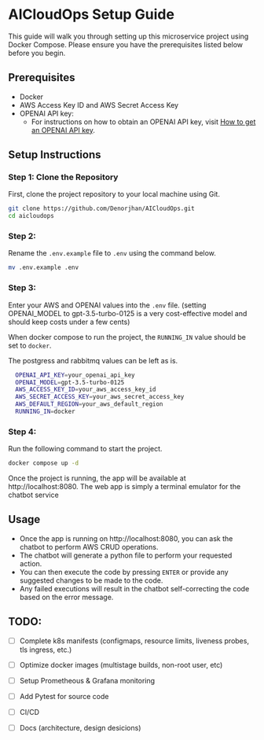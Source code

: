 # AICloudOps Setup Guide

This guide will walk you through setting up this microservice project using Docker Compose. Please ensure you have the prerequisites listed below before you begin.

## Prerequisites

- Docker
- AWS Access Key ID and AWS Secret Access Key
- OPENAI API key: 
  - For instructions on how to obtain an OPENAI API key, visit [How to get an OPENAI API key](https://www.maisieai.com/help/how-to-get-an-openai-api-key-for-chatgpt).

## Setup Instructions

### Step 1: Clone the Repository

First, clone the project repository to your local machine using Git.

```bash
git clone https://github.com/Denorjhan/AICloudOps.git
cd aicloudops
```

### Step 2: 
Rename the `.env.example` file to `.env` using the command below.

```bash
mv .env.example .env
```

### Step 3:
 Enter your AWS and OPENAI values into the `.env` file. (setting OPENAI_MODEL to gpt-3.5-turbo-0125 is a very cost-effective model and should keep costs under a few cents)

 When docker compose to run the project, the `RUNNING_IN` value should be set to `docker`.
 
 The postgress and rabbitmq values can be left as is.

 ```bash
   OPENAI_API_KEY=your_openai_api_key
   OPENAI_MODEL=gpt-3.5-turbo-0125
   AWS_ACCESS_KEY_ID=your_aws_access_key_id
   AWS_SECRET_ACCESS_KEY=your_aws_secret_access_key
   AWS_DEFAULT_REGION=your_aws_default_region
   RUNNING_IN=docker
 ```
### Step 4:

Run the following command to start the project.

```bash
docker compose up -d
```
Once the project is running, the app will be available at http://localhost:8080. The web app is simply a terminal emulator for the chatbot service

## Usage

- Once the app is running on http://localhost:8080, you can ask the chatbot to perform AWS CRUD operations.
- The chatbot will generate a python file to perform your requested action.
- You can then execute the code by pressing `ENTER` or provide any suggested changes to be made to the code.
- Any failed executions will result in the chatbot self-correcting the code based on the error message.


## TODO:
- [ ] Complete k8s manifests (configmaps, resource limits, liveness probes, tls ingress, etc.)
- [ ] Optimize docker images (multistage builds, non-root user, etc)
- [ ] Setup Prometheous & Grafana monitoring
- [ ] Add Pytest for source code
- [ ] CI/CD
- [ ] Docs (architecture, design desicions)

